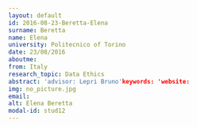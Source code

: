 ```yaml
---
layout: default 
id: 2016-08-23-Beretta-Elena
surname: Beretta
name: Elena
university: Politecnico of Torino
date: 23/08/2016
aboutme: 
from: Italy
research_topic: Data Ethics
abstract: 'advisor: Lepri Bruno'keywords: 'website: 
img: no_picture.jpg
email: 
alt: Elena Beretta
modal-id: stud12
---
```

